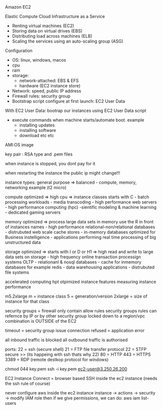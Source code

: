 Amazon EC2

Elastic Compute Cloud
Infrastructure as a Service

* Renting virtual machines (EC2)
* Storing data on virtual drives (EBS)
* Distributing load across machines (ELB)
* Scaling the services using an auto-scaling group (ASG)

Configuration
* OS: linux, windows, macos
* cpu
* ram
* storage:
    - network-attached: EBS & EFS
    - hardware (EC2 instance store)
* Network: speed, public IP address
* Firewall rules: security group
* Bootstrap script configure at first launch: EC2 User Data

With EC2 User Data:
bootrap our instances using EC2 User Data script
* execute commands when machine starts/automate boot. example
    - installing updates
    - installing software
    - download etc etc

AMI:OS  image

key pair : RSA type and .pem files

when instance is stopped, you dont pay for it

when restarting the instance the public ip might change!!!

instance types:
general purpose => balanced
    - compute, memory, networking
    example (t2 micro)

compute optimized => high cpu => instance classes starts with C
    - batch processing workloads
    - media transcoding
    - high performance web servers
    - high performance computing (hpc)
    -sientific modeling & machine learning
    - dedicated gaming servers

memory optimized => process large data sets in memory
    use the R in front of instances names
    - high performance relational-non/relational databases
    - distrubuted web scale cache stores
    - in-memory databases optimized for Business instelligence
    - applications performing real time processing of big unstructured data

storage optimized => starts with I or D or H1
    => high read and write to large data sets on storage
    - high frequency online transaction processign systems OLTP
    - relationanl & nosql databases
    - cache for inmemory databases for example redis
    - data warehousing applications
    - distrubuted file systems

accelerated computing
hpt otpimized
instance features
measuring instance performance

m5.2xlarge
m = instance class
5 = generation/version
2xlarge = size of instance for that class

security groups = firewall
only contain allow rules
security groups rules can refernce by IP or by other security group
locked down to a region/vpc combination
is OUTSIDE of the EC2

timeout = security group issue
connection refused = application error

all inbound traffic is blocked
all outbound traffic is authorised

ports:
22 = ssh (secure shell)
21 = FTP file transfer protocol
22 = STFP secure >> (its happeing with ssh thats why 22)
80 = HTTP
443 = HTTPS
3389 = RDP (remote destkop protocol for windows)

chmod 044 key.pem
ssh -i key.pem ec2-user@3.250.26.200

EC2 Instance Connect = browser based SSH inside the ec2 instance (needs the ssh rule of course)

never configure aws inside the ec2 instance
instance -> actions -> security -> modify IAM role
then if we give permissions, we can do:
aws iam list-users







